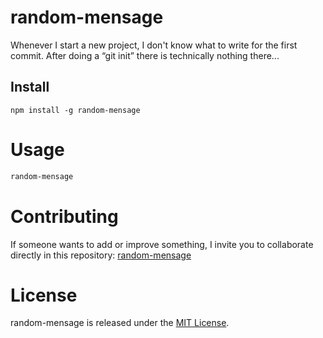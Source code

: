 # random-mensage

Whenever I start a new project, I don't know what to write for the first commit. After doing a “git init” there is technically nothing there...

## Install

```npm
npm install -g random-mensage
```

# Usage

```bash
random-mensage
```

# Contributing
If someone wants to add or improve something, I invite you to collaborate directly in this repository: [random-mensage](https://github.com/MrRobotDJ/First-package-NPM)

# License
random-mensage is released under the [MIT License](https://opensource.org/licenses/MIT).

